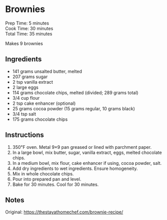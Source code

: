 # Brownies

Prep Time: 5 minutes  
Cook Time: 30 minutes  
Total Time: 35 minutes  

Makes 9 brownies

## Ingredients

* 141 grams unsalted butter, melted
* 207 grams sugar
* 2 tsp vanilla extract
* 2 large eggs
* 114 grams chocolate chips, melted (divided; 289 grams total)
* 3/4 cup flour
* 2 tsp cake enhancer (optional)
* 25 grams cocoa powder (15 grams regular, 10 grams black)
* 3/4 tsp salt
* 175 grams chocolate chips

## Instructions

1. 350℉ oven. Metal 9×9 pan greased or lined with parchment paper.
1. In a large bowl, mix butter, sugar, vanilla extract, eggs, melted chocolate chips.
1. In a medium bowl, mix flour, cake enhancer if using, cocoa powder, salt.
1. Add dry ingredients to wet ingredients. Ensure homogeneity.
1. Mix in whole chocolate chips.
1. Pour into prepared pan and level.
1. Bake for 30 minutes. Cool for 30 minutes.

## Notes

Original: <https://thestayathomechef.com/brownie-recipe/>

